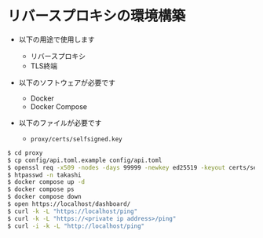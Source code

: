 # リバースプロキシの環境構築

- 以下の用途で使用します
    - リバースプロキシ
    - TLS終端

- 以下のソフトウェアが必要です
    - Docker
    - Docker Compose

- 以下のファイルが必要です
    - `proxy/certs/selfsigned.key`

```bash
$ cd proxy
$ cp config/api.toml.example config/api.toml                                                                    # urlにAPIのIPとポートの指定が必須
$ openssl req -x509 -nodes -days 99999 -newkey ed25519 -keyout certs/selfsigned.key -out certs/selfsigned.crt   # 自己署名証明書を作成する場合
$ htpasswd -n takashi                                                                                           # ユーザを作成する場合
$ docker compose up -d
$ docker compose ps
$ docker compose down
$ open https://localhost/dashboard/                                                                             # ダッシュボード
$ curl -k -L "https://localhost/ping"                                                                           # 疎通確認
$ curl -k -L "https://<private ip address>/ping"                                                                # 疎通確認
$ curl -i -k -L "http://localhost/ping"                                                                         # 疎通確認(HTTPSにリダイレクトされる)
```
